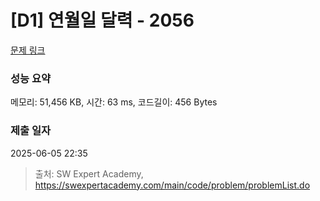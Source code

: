 # [D1] 연월일 달력 - 2056 

[문제 링크](https://swexpertacademy.com/main/code/problem/problemDetail.do?contestProbId=AV5QLkdKAz4DFAUq) 

### 성능 요약

메모리: 51,456 KB, 시간: 63 ms, 코드길이: 456 Bytes

### 제출 일자

2025-06-05 22:35



> 출처: SW Expert Academy, https://swexpertacademy.com/main/code/problem/problemList.do